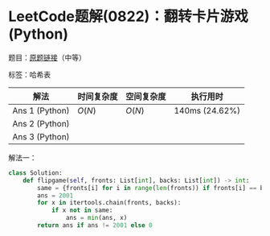 # LeetCode题解(0822)：翻转卡片游戏(Python)

题目：[原题链接](https://leetcode-cn.com/problems/card-flipping-game/)（中等）

标签：哈希表

| 解法           | 时间复杂度 | 空间复杂度 | 执行用时       |
| -------------- | ---------- | ---------- | -------------- |
| Ans 1 (Python) | $O(N)$     | $O(N)$     | 140ms (24.62%) |
| Ans 2 (Python) |            |            |                |
| Ans 3 (Python) |            |            |                |

解法一：

```python
class Solution:
    def flipgame(self, fronts: List[int], backs: List[int]) -> int:
        same = {fronts[i] for i in range(len(fronts)) if fronts[i] == backs[i]}
        ans = 2001
        for x in itertools.chain(fronts, backs):
            if x not in same:
                ans = min(ans, x)
        return ans if ans != 2001 else 0
```

